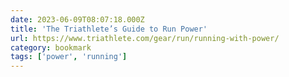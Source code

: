 ```yaml
---
date: 2023-06-09T08:07:18.000Z
title: 'The Triathlete’s Guide to Run Power'
url: https://www.triathlete.com/gear/run/running-with-power/
category: bookmark
tags: ['power', 'running']
---
```

